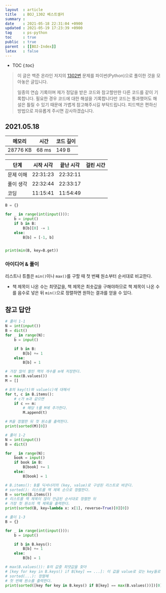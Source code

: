 ```yaml
---
layout  : article
title   : BOJ_1302 베스트셀러
summary : 
date    : 2021-05-18 22:31:04 +0900
updated : 2021-05-19 17:23:39 +0900
tag     : ps-python
toc     : true
public  : true
parent  : [[BOJ-Index]]
latex   : false
---
```

* TOC
{:toc}

> 이 글은 백준 온라인 저지의 [1302번](https://www.acmicpc.net/problem/1302) 문제를 파이썬(Python)으로 풀이한 것을 모아놓은 글입니다.
>
> 일종의 연습 기록이며 제가 정답을 받은 코드와 참고할만한 다른 코드를 같이 기록합니다. 필요한 경우 코드에 대한 해설을 기록합니다만 코드는 통과했어도 해설은 틀릴 수 있기 때문에 가볍게 참고해주시길 부탁드립니다. 피드백은 편하신 방법으로 자유롭게 주시면 감사하겠습니다.

## 2021.05.18

| 메모리    | 시간  | 코드 길이 |
| --------- | ----- | --------- |
| 28776  KB | 68 ms | 149 B     |

| 단계      | 시작 시각 | 끝난 시각 | 걸린 시간 |
| --------- | --------- | --------- | --------- |
| 문제 이해 | 22:31:23  | 22:32:11  |           |
| 풀이 생각 | 22:32:44  | 22:33:17  |           |
| 코딩      | 11:15:41  | 11:54:49  |           |

```python
B = {}

for _ in range(int(input())):
    b = input()
    if b in B:
        B[b][0] -= 1
    else:
        B[b] = [-1, b]


print(min(B, key=B.get))
```

### 아이디어 & 풀이

리스트나 튜플은 `min()`이나 `max()`를 구할 때 첫 번쨰 원소부터 순서대로 비교한다.

* 책 제목이 나온 수는 최댓값을, 책 제목은 최솟값을 구해야하므로 책 제목이 나온 수를 음수로 넣은 뒤 `min()`으로 정렬하면 원하는 결과를 얻을 수 있다.

## 참고 답안

```python
# 풀이 1-1
N = int(input())
B = dict()
for _ in range(N):
    b = input()

    if b in B:
        B[b] += 1
    else:
        B[b] = 1

# 가장 많이 팔린 책의 개수를 m에 저장한다.
m = max(B.values())
M = []

# B의 key(t)와 value(c)에 대해서
for t, c in B.items():
    # c가 m과 같으면
    if c == m:
        # 해당 t를 M에 추가한다.
        M.append(t)

# M을 정렬한 뒤 첫 원소를 출력한다.
print(sorted(M)[0])

# 풀이 1-2
N = int(input())
B = dict()

for _ in range(N):
    book = input()
    if book in B:
        B[book] += 1
    else:
        B[book] = 1

# B.items(): B를 딕셔너리의 (key, value)로 구성된 리스트로 바꾼다.
# sorted(): 리스트를 책 제목 순으로 정렬한다.
B = sorted(B.items())
# 리스트를 책 제목이 많이 언급된 순서대로 정렬한 뒤
# 가장 첫 원소의 책 제목을 출력한다.
print(sorted(B, key=lambda x: x[1], reverse=True)[0][0])

# 풀이 1-3
B = {}

for _ in range(int(input())):
    b = input()

    if b in B.keys():
        B[b] += 1
    else:
        B[b] = 1

# max(B.values()): B의 값중 최댓값을 찾아
# [key for key in B.keys() if B[key] == ...]: 이 값을 value로 갖는 key들로 리스트를 구성한 뒤
# sorted(...): 정렬해
# 첫 번째 원소를 출력한다.
print(sorted([key for key in B.keys() if B[key] == max(B.values())])[0])
```
